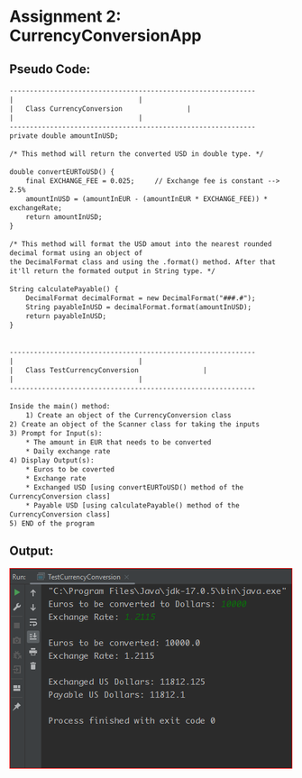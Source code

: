 # Assignment 2: CurrencyConversionApp

## Pseudo Code:
    
    -------------------------------------------------------------
    |								|
    |	Class CurrencyConversion				|
    |								|
    -------------------------------------------------------------
    private double amountInUSD;
    
    /* This method will return the converted USD in double type. */
    
    double convertEURToUSD() {
	    final EXCHANGE_FEE = 0.025;		// Exchange fee is constant --> 2.5%
	    amountInUSD = (amountInEUR - (amountInEUR * EXCHANGE_FEE)) * exchangeRate;
	    return amountInUSD;
    }
   
    /* This method will format the USD amout into the nearest rounded decimal format using an object of 
    the DecimalFormat class and using the .format() method. After that it'll return the formated output in String type. */
    
    String calculatePayable() {
	    DecimalFormat decimalFormat = new DecimalFormat("###.#");
	    String payableInUSD = decimalFormat.format(amountInUSD);
	    return payableInUSD;
    }
    
    
    -------------------------------------------------------------
    |								|
    |	Class TestCurrencyConversion				|
    |								|
    -------------------------------------------------------------
    
    Inside the main() method:
    	1) Create an object of the CurrencyConversion class
	2) Create an object of the Scanner class for taking the inputs
	3) Prompt for Input(s):
		* The amount in EUR that needs to be converted
		* Daily exchange rate
	4) Display Output(s):
		* Euros to be coverted
		* Exchange rate
		* Exchanged USD [using convertEURToUSD() method of the CurrencyConversion class]
		* Payable USD [using calculatePayable() method of the CurrencyConversion class]
	5) END of the program
	
	


## Output:
![Fig: Assignment 2 - Output](output.PNG)
